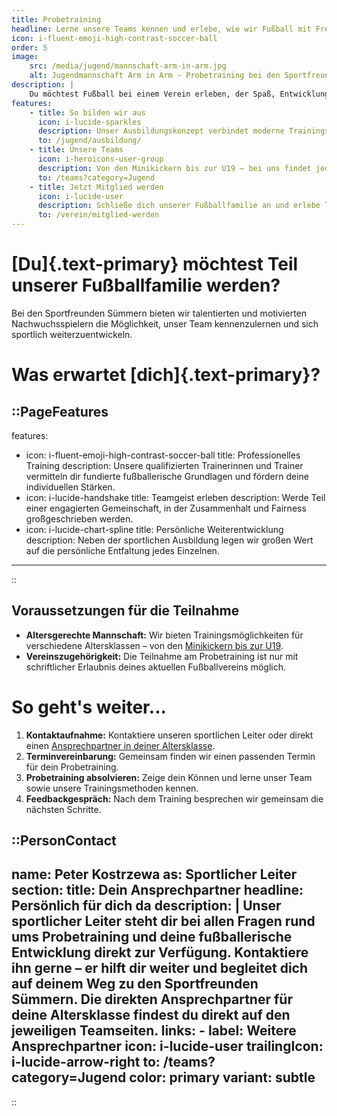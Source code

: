 ```yaml
---
title: Probetraining
headline: Lerne unsere Teams kennen und erlebe, wie wir Fußball mit Freude und Leidenschaft vermitteln
icon: i-fluent-emoji-high-contrast-soccer-ball
order: 5
image:
    src: /media/jugend/mannschaft-arm-in-arm.jpg
    alt: Jugendmannschaft Arm in Arm - Probetraining bei den Sportfreunden Sümmern
description: |
    Du möchtest Fußball bei einem Verein erleben, der Spaß, Entwicklung und Teamgeist in den Mittelpunkt stellt? Dann komm zu einem Probetraining bei den Sportfreunden Sümmern! Unsere Trainer fördern dich individuell, setzen auf moderne Methoden und schaffen viele Ballaktionen in kleinen Gruppen. So kannst du direkt ausprobieren, wie wir Fußball leben – mit Leidenschaft, Fairness und Freude am Spiel.
features: 
    - title: So bilden wir aus
      icon: i-lucide-sparkles
      description: Unser Ausbildungskonzept verbindet moderne Trainingsmethoden mit Freude am Spiel. Erfahre, wie wir Talente Schritt für Schritt entwickeln und fördern.
      to: /jugend/ausbildung/
    - title: Unsere Teams
      icon: i-heroicons-user-group
      description: Von den Minikickern bis zur U19 – bei uns findet jede Altersklasse den passenden Platz. Lerne unsere Jugendmannschaften kennen und entdecke, wo du dich am wohlsten fühlst.
      to: /teams?category=Jugend
    - title: Jetzt Mitglied werden
      icon: i-lucide-user
      description: Schließe dich unserer Fußballfamilie an und erlebe Training, Teamgeist und Spielspaß hautnah.
      to: /verein/mitglied-werden
---
```


# [Du]{.text-primary} möchtest Teil unserer Fußballfamilie werden?

Bei den Sportfreunden Sümmern bieten wir talentierten und motivierten Nachwuchsspielern die Möglichkeit, unser Team kennenzulernen und sich sportlich weiterzuentwickeln.

# Was erwartet [dich]{.text-primary}?

::PageFeatures
---
features:
  - icon: i-fluent-emoji-high-contrast-soccer-ball
    title: Professionelles Training
    description: Unsere qualifizierten Trainerinnen und Trainer vermitteln dir fundierte fußballerische Grundlagen und fördern deine individuellen Stärken.
  - icon: i-lucide-handshake
    title: Teamgeist erleben
    description: Werde Teil einer engagierten Gemeinschaft, in der Zusammenhalt und Fairness großgeschrieben werden.
  - icon: i-lucide-chart-spline
    title: Persönliche Weiterentwicklung
    description: Neben der sportlichen Ausbildung legen wir großen Wert auf die persönliche Entfaltung jedes Einzelnen.
---
::

## Voraussetzungen für die Teilnahme

- **Altersgerechte Mannschaft:** Wir bieten Trainingsmöglichkeiten für verschiedene Altersklassen – von den [Minikickern bis zur U19](/teams?category=Jugend).
- **Vereinszugehörigkeit:** Die Teilnahme am Probetraining ist nur mit schriftlicher Erlaubnis deines aktuellen Fußballvereins möglich.

# So geht's weiter...
1. **Kontaktaufnahme:** Kontaktiere unseren sportlichen Leiter oder direkt einen [Ansprechpartner in deiner Altersklasse](/teams?category=Jugend).
2. **Terminvereinbarung:** Gemeinsam finden wir einen passenden Termin für dein Probetraining.
3. **Probetraining absolvieren:** Zeige dein Können und lerne unser Team sowie unsere Trainingsmethoden kennen.
4. **Feedbackgespräch:** Nach dem Training besprechen wir gemeinsam die nächsten Schritte.

::PersonContact
---
name: Peter Kostrzewa
as: Sportlicher Leiter
section:
    title: Dein Ansprechpartner
    headline: Persönlich für dich da
    description: |
        Unser sportlicher Leiter steht dir bei allen Fragen rund ums Probetraining und deine fußballerische Entwicklung direkt zur Verfügung. Kontaktiere ihn gerne – er hilft dir weiter und begleitet dich auf deinem Weg zu den Sportfreunden Sümmern. Die direkten Ansprechpartner für deine Altersklasse findest du direkt auf den jeweiligen Teamseiten.
    links:
        - label: Weitere Ansprechpartner
          icon: i-lucide-user
          trailingIcon: i-lucide-arrow-right
          to: /teams?category=Jugend
          color: primary
          variant: subtle
---
::